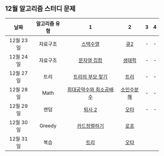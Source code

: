 ## 12월 알고리즘 스터디 문제

|   날짜    | 알고리즘 유형 |                                  1                                   |                             2                             |  3  |  4  |
| :-------: | :-----------: | :------------------------------------------------------------------: | :-------------------------------------------------------: | :-: | :-: |
| 12월 23일 |   자료구조    |           [스택수열](https://www.acmicpc.net/problem/1874)           |       [큐2](https://www.acmicpc.net/problem/18258)        |  -  |  -  |
| 12월 24일 |   자료구조    |         [문자열 집합](https://www.acmicpc.net/problem/14425)         |      [생태학](https://www.acmicpc.net/problem/4358)       |  -  |  -  |
| 12월 27일 |     트리      |      [트리의 부모 찾기](https://www.acmicpc.net/problem/11725)       |       [트리](https://www.acmicpc.net/problem/4256)        |  -  |  -  |
| 12월 28일 |     Math      |    [최대공약수와 최소공배수](https://www.acmicpc.net/problem/2609)   |    [소인수분해](https://www.acmicpc.net/problem/11653)    |  -  |  -  |
| 12월 29일 |      랜덤     |            [퇴사 2](https://www.acmicpc.net/problem/15486)           |     [오타](https://www.acmicpc.net/problem/5875)          |  -  |  -  |
| 12월 30일 |    Greedy     |        [카드정렬하기](https://www.acmicpc.net/problem/1715)          |     [로프](https://www.acmicpc.net/problem/2217)          |     |     |
| 12월 31일 |      복습     |           [트리](https://www.acmicpc.net/problem/4256)               |        [오타](https://www.acmicpc.net/problem/5875)       |     |     |
